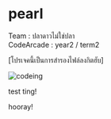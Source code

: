 # pearl
<p> Team : ปลาดาวไม่ใช่ปลา <br>
CodeArcade : year2 / term2 </p>

[โปรเจคนี้เป็นการสำรองไฟล์ลงกิตฮับ]

![codeing](https://i.imgur.com/MvMxQ1a.gif)

test ting!

hooray!
